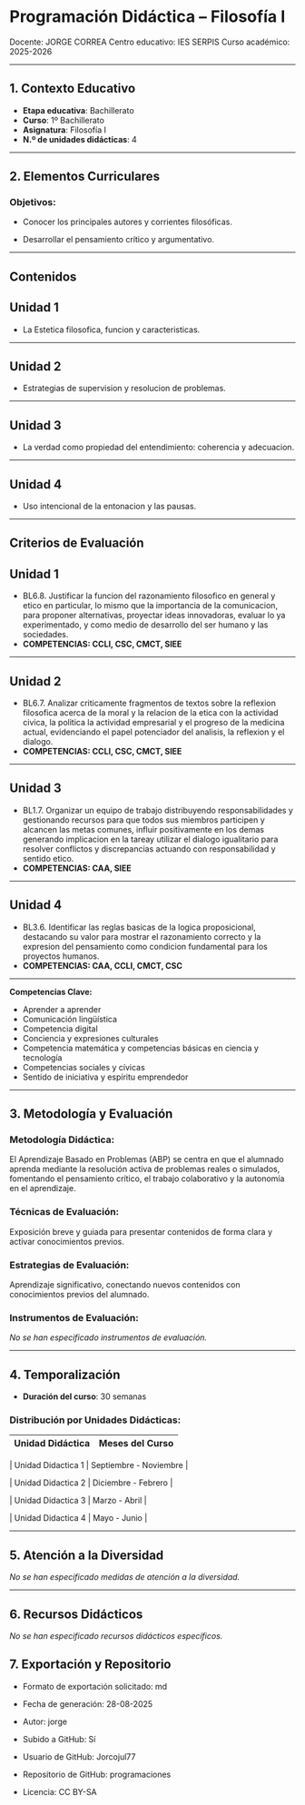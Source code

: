 # Programación Didáctica – Filosofía I

Docente: JORGE CORREA
Centro educativo: IES SERPIS
Curso académico: 2025-2026

---

## 1. Contexto Educativo

- **Etapa educativa**: Bachillerato
- **Curso**: 1º Bachillerato
- **Asignatura**: Filosofía I
- **N.º de unidades didácticas**: 4

---

## 2. Elementos Curriculares

### Objetivos:



* Conocer los principales autores y corrientes filosóficas.

* Desarrollar el pensamiento crítico y argumentativo.



---

## Contenidos

## Unidad 1
- La Estetica filosofica, funcion y caracteristicas.
---
## Unidad 2
- Estrategias de supervision y resolucion de problemas.
---
## Unidad 3
- La verdad como propiedad del entendimiento: coherencia y adecuacion.
---
## Unidad 4
- Uso intencional de la entonacion y las pausas.


---

## Criterios de Evaluación

## Unidad 1
- BL6.8. Justificar la funcion del razonamiento filosofico en general y etico en particular, lo mismo que la importancia de la comunicacion, para proponer alternativas, proyectar ideas innovadoras, evaluar lo ya experimentado, y como medio de desarrollo del ser humano y las sociedades.
- **COMPETENCIAS: CCLI, CSC, CMCT, SIEE**
---
## Unidad 2
- BL6.7. Analizar criticamente fragmentos de textos sobre la reflexion filosofica acerca de la moral y la relacion de la etica con la actividad civica, la politica la actividad empresarial y el progreso de la medicina actual, evidenciando el papel potenciador del analisis, la reflexion y el dialogo.
- **COMPETENCIAS: CCLI, CSC, CMCT, SIEE**
---
## Unidad 3
- BL1.7. Organizar un equipo de trabajo distribuyendo responsabilidades y gestionando recursos para que todos sus miembros participen y alcancen las metas comunes, influir positivamente en los demas generando implicacion en la tareay utilizar el dialogo igualitario para resolver conflictos y discrepancias actuando con responsabilidad y sentido etico.
- **COMPETENCIAS: CAA, SIEE**
---
## Unidad 4
- BL3.6. Identificar las reglas basicas de la logica proposicional, destacando su valor para mostrar el razonamiento correcto y la expresion del pensamiento como condicion fundamental para los proyectos humanos.
- **COMPETENCIAS: CAA, CCLI, CMCT, CSC**


---

**Competencias Clave:** 
<ul>

<li>Aprender a aprender</li>

<li>Comunicación lingüística</li>

<li>Competencia digital</li>

<li>Conciencia y expresiones culturales</li>

<li>Competencia matemática y competencias básicas en ciencia y tecnología</li>

<li>Competencias sociales y cívicas</li>

<li>Sentido de iniciativa y espíritu emprendedor</li>

</ul>


---

## 3. Metodología y Evaluación

### Metodología Didáctica:

El Aprendizaje Basado en Problemas (ABP) se centra en que el alumnado aprenda mediante la resolución activa de problemas reales o simulados, fomentando el pensamiento crítico, el trabajo colaborativo y la autonomía en el aprendizaje.


### Técnicas de Evaluación:

Exposición breve y guiada para presentar contenidos de forma clara y activar conocimientos previos.


### Estrategias de Evaluación:

Aprendizaje significativo, conectando nuevos contenidos con conocimientos previos del alumnado.


### Instrumentos de Evaluación:

_No se han especificado instrumentos de evaluación._


---

## 4. Temporalización

- **Duración del curso**: 30 semanas

### **Distribución por Unidades Didácticas:**


| Unidad Didáctica | Meses del Curso |
|------------------|-----------------| 


| Unidad Didactica 1 | Septiembre - Noviembre |

| Unidad Didactica 2 | Diciembre - Febrero |

| Unidad Didactica 3 | Marzo - Abril |

| Unidad Didactica 4 | Mayo - Junio |



---

## 5. Atención a la Diversidad


_No se han especificado medidas de atención a la diversidad._


---

## 6. Recursos Didácticos


_No se han especificado recursos didácticos específicos._

## 7. Exportación y Repositorio

- Formato de exportación solicitado: md
- Fecha de generación: 28-08-2025
- Autor: jorge


- Subido a GitHub: Sí
- Usuario de GitHub: Jorcojul77
- Repositorio de GitHub: programaciones

- Licencia: CC BY-SA


